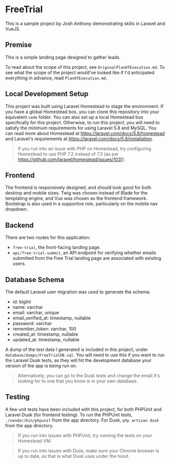 # FreeTrial

This is a sample project by Josh Anthony demonstrating skills in Laravel and VueJS.

## Premise

This is a simple landing page designed to gather leads.

To read about the scope of this project, see `OriginalPlanOfExecution.md`. To see what the scope of the project would've looked like if I'd anticipated everything in advance, read `PlanOfExecution.md`.

## Local Development Setup

This project was built using Laravel Homestead to stage the environment. If you have a global Homestead box, you can clone this repository into your equivalent `code` folder. You can also set up a local Homestead box specifically for this project. Otherwise, to run this project, you will need to satisfy the minimum requirements for using Laravel 5.8 and MySQL. You can read more about Homestead at https://laravel.com/docs/5.8/homestead and Laravel's requirements at https://laravel.com/docs/5.8/installation.

> If you run into an issue with PHP on Homestead, try configuring Homestead to use PHP 7.2 instead of 7.3 (as per https://github.com/laravel/homestead/issues/1031).

## Frontend

The frontend is responsively designed, and should look good for both desktop and mobile sizes. Twig was chosen instead of Blade for the templating engine, and Vue was chosen as the frontend framework. Bootstrap is also used in a supportive role, particularly on the mobile nav dropdown.

## Backend

There are two routes for this application:

- `free-trial`, the front-facing landing page.
- `api/free-trial-submit`, an API endpoint for verifying whether emails submitted from the Free Trial landing page are associated with existing users.

## Database Schema
The default Laravel user migration was used to generate the schema.
- id: bigInt
- name: varchar
- email: varchar, unique
- email_verified_at: timestamp, nullable
- password: varchar
- remember_token: varchar, 100
- created_at: timestamp, nullable
- updated_at: timestamp, nullable

A dump of the test data I generated is included in this project, under `database/dumps/FreeTrialDB.sql`. You will need to use this if you want to run the Laravel Dusk tests, as they will hit the development database your version of the app is being run on.

> Alternatively, you can go to the Dusk tests and change the email it's looking for to one that you know is in your own database.

## Testing

A few unit tests have been included with this project, for both PHPUnit and Laravel Dusk (for frontend testing). To run the PHPUnit tests, `./vendor/bin/phpunit` from the app directory. For Dusk, `php artisan dusk` from the app directory.

> If you run into issues with PHPUnit, try running the tests on your Homestead VM.

> If you run into issues with Dusk, make sure your Chrome browser is up to date, as that is what Dusk uses under the hood.